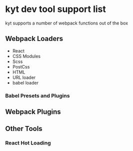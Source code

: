# kyt dev tool support list

kyt supports a number of webpack functions out of the box

## Webpack Loaders

* React
* CSS Modules
* Scss
* PostCss
* HTML
* URL loader
* babel loader

### Babel Presets and Plugins


## Webpack Plugins

## Other Tools

### React Hot Loading
